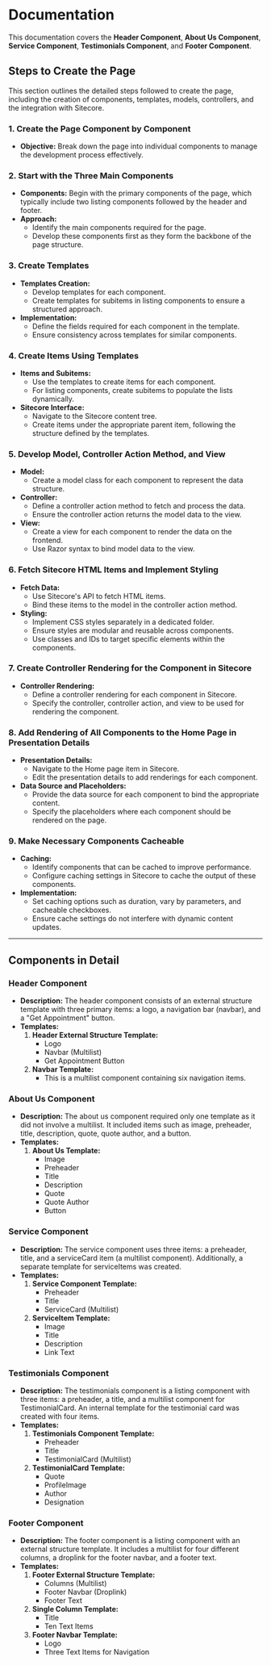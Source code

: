 # Documentation

This documentation covers the **Header Component**, **About Us Component**, **Service Component**, **Testimonials Component**, and **Footer Component**.

## Steps to Create the Page

This section outlines the detailed steps followed to create the page, including the creation of components, templates, models, controllers, and the integration with Sitecore.

### 1. Create the Page Component by Component
- **Objective:** Break down the page into individual components to manage the development process effectively.

### 2. Start with the Three Main Components
- **Components:** Begin with the primary components of the page, which typically include two listing components followed by the header and footer.
- **Approach:**
  - Identify the main components required for the page.
  - Develop these components first as they form the backbone of the page structure.

### 3. Create Templates
- **Templates Creation:**
  - Develop templates for each component.
  - Create templates for subitems in listing components to ensure a structured approach.
- **Implementation:**
  - Define the fields required for each component in the template.
  - Ensure consistency across templates for similar components.

### 4. Create Items Using Templates
- **Items and Subitems:**
  - Use the templates to create items for each component.
  - For listing components, create subitems to populate the lists dynamically.
- **Sitecore Interface:**
  - Navigate to the Sitecore content tree.
  - Create items under the appropriate parent item, following the structure defined by the templates.

### 5. Develop Model, Controller Action Method, and View
- **Model:**
  - Create a model class for each component to represent the data structure.
- **Controller:**
  - Define a controller action method to fetch and process the data.
  - Ensure the controller action returns the model data to the view.
- **View:**
  - Create a view for each component to render the data on the frontend.
  - Use Razor syntax to bind model data to the view.

### 6. Fetch Sitecore HTML Items and Implement Styling
- **Fetch Data:**
  - Use Sitecore's API to fetch HTML items.
  - Bind these items to the model in the controller action method.
- **Styling:**
  - Implement CSS styles separately in a dedicated folder.
  - Ensure styles are modular and reusable across components.
  - Use classes and IDs to target specific elements within the components.

### 7. Create Controller Rendering for the Component in Sitecore
- **Controller Rendering:**
  - Define a controller rendering for each component in Sitecore.
  - Specify the controller, controller action, and view to be used for rendering the component.

### 8. Add Rendering of All Components to the Home Page in Presentation Details
- **Presentation Details:**
  - Navigate to the Home page item in Sitecore.
  - Edit the presentation details to add renderings for each component.
- **Data Source and Placeholders:**
  - Provide the data source for each component to bind the appropriate content.
  - Specify the placeholders where each component should be rendered on the page.

### 9. Make Necessary Components Cacheable
- **Caching:**
  - Identify components that can be cached to improve performance.
  - Configure caching settings in Sitecore to cache the output of these components.
- **Implementation:**
  - Set caching options such as duration, vary by parameters, and cacheable checkboxes.
  - Ensure cache settings do not interfere with dynamic content updates.

---

## Components in Detail

### Header Component
- **Description:** The header component consists of an external structure template with three primary items: a logo, a navigation bar (navbar), and a "Get Appointment" button.
- **Templates:**
  1. **Header External Structure Template:**
     - Logo
     - Navbar (Multilist)
     - Get Appointment Button
  2. **Navbar Template:**
     - This is a multilist component containing six navigation items.

### About Us Component
- **Description:** The about us component required only one template as it did not involve a multilist. It included items such as image, preheader, title, description, quote, quote author, and a button.
- **Templates:**
  1. **About Us Template:**
     - Image
     - Preheader
     - Title
     - Description
     - Quote
     - Quote Author
     - Button

### Service Component
- **Description:** The service component uses three items: a preheader, title, and a serviceCard item (a multilist component). Additionally, a separate template for serviceItems was created.
- **Templates:**
  1. **Service Component Template:**
     - Preheader
     - Title
     - ServiceCard (Multilist)
  2. **ServiceItem Template:**
     - Image
     - Title
     - Description
     - Link Text

### Testimonials Component
- **Description:** The testimonials component is a listing component with three items: a preheader, a title, and a multilist component for TestimonialCard. An internal template for the testimonial card was created with four items.
- **Templates:**
  1. **Testimonials Component Template:**
     - Preheader
     - Title
     - TestimonialCard (Multilist)
  2. **TestimonialCard Template:**
     - Quote
     - ProfileImage
     - Author
     - Designation

### Footer Component
- **Description:** The footer component is a listing component with an external structure template. It includes a multilist for four different columns, a droplink for the footer navbar, and a footer text.
- **Templates:**
  1. **Footer External Structure Template:**
     - Columns (Multilist)
     - Footer Navbar (Droplink)
     - Footer Text
  2. **Single Column Template:**
     - Title
     - Ten Text Items
  3. **Footer Navbar Template:**
     - Logo
     - Three Text Items for Navigation

